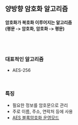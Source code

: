 ## 양방향 암호화 알고리즘
#### 암호화가 복호화 이루어지는 알고리즘 <br/> (평문 -> 암호화, 암호화 -> 평문)

<br/>
<br/>

### 대표적인 알고리즘
* AES-256

<br/>

### 특징
* 필요한 정보를 암호문으로 관리
* 주로 이름, 주소, 연락처 등에 사용
* <a href="https://blog.naver.com/sanainfo/221517009223" target="_blank">AES 블록암호화 운영모드</a>
